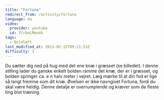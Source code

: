 ```yaml
---
title: "Fortuna"
redirect_from: /activity/fortuna
language: da
video:
  provider: youtube
  id: 7CrbeLMeo4k
tags:
  - Boldløft
last_modified_at: 2013-02-15T09:11:53Z
difficulty: 3
---
```


Du sætter dig ned på hug med det ene knæ i græsset (se
billedet). I denne stilling lader du ganske enkelt bolden
ramme det knæ, der er i græsset, og bolden springer ca.
e n halv meter i vejret. Læg mærke til at din fod er lige så langt
fremme som dit knæ. Øvelsen er ikke navngivet Fortuna, fordi du
skal være heldig. Denne detalje er overrumplende og kræver som
de fleste ting blot træning.
